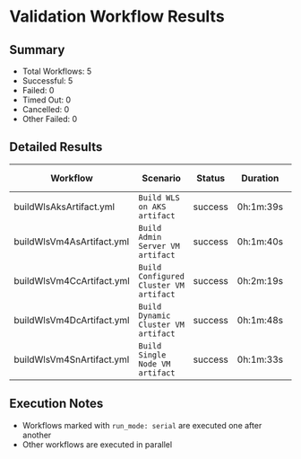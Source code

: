 # Validation Workflow Results

## Summary
- Total Workflows: 5
- Successful: 5
- Failed: 0
- Timed Out: 0
- Cancelled: 0
- Other Failed: 0

## Detailed Results

| Workflow | Scenario | Status | Duration | Run URL |
|----------|----------|---------|-----------|----------|
| buildWlsAksArtifact.yml | `Build WLS on AKS artifact` | success | 0h:1m:39s | [View Run](https://github.com/oracle/weblogic-azure/actions/runs/18990082265) |
| buildWlsVm4AsArtifact.yml | `Build Admin Server VM artifact` | success | 0h:1m:40s | [View Run](https://github.com/oracle/weblogic-azure/actions/runs/18990083668) |
| buildWlsVm4CcArtifact.yml | `Build Configured Cluster VM artifact` | success | 0h:2m:19s | [View Run](https://github.com/oracle/weblogic-azure/actions/runs/18990084897) |
| buildWlsVm4DcArtifact.yml | `Build Dynamic Cluster VM artifact` | success | 0h:1m:48s | [View Run](https://github.com/oracle/weblogic-azure/actions/runs/18990086418) |
| buildWlsVm4SnArtifact.yml | `Build Single Node VM artifact` | success | 0h:1m:33s | [View Run](https://github.com/oracle/weblogic-azure/actions/runs/18990087439) |


## Execution Notes
- Workflows marked with `run_mode: serial` are executed one after another
- Other workflows are executed in parallel
